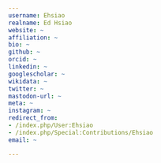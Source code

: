 ```yaml
---
username: Ehsiao
realname: Ed Hsiao
website: ~
affiliation: ~
bio: ~
github: ~
orcid: ~
linkedin: ~
googlescholar: ~
wikidata: ~
twitter: ~
mastodon-url: ~
meta: ~
instagram: ~
redirect_from:
- /index.php/User:Ehsiao
- /index.php/Special:Contributions/Ehsiao
email: ~

---
```

